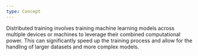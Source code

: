 ```yaml
---
type: Concept
---
```


Distributed training involves training machine learning models across multiple devices or machines to leverage their combined computational power. This can significantly speed up the training process and allow for the handling of larger datasets and more complex models.